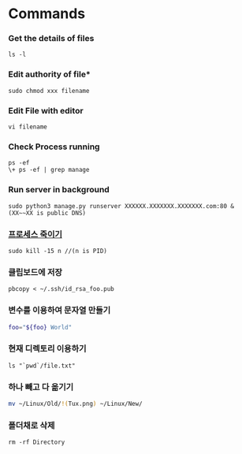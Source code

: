 # Commands

### Get the details of files

```shell
ls -l
```

### Edit authority of file*

```shell
sudo chmod xxx filename
```

### Edit File with editor

```shell
vi filename
```

### Check Process running

```shell
ps -ef
\+ ps -ef | grep manage
```

### Run server in background

```shell
sudo python3 manage.py runserver XXXXXX.XXXXXXX.XXXXXXX.com:80 & 
(XX~~XX is public DNS)
```

### [프로세스 죽이기](https://www.lesstif.com/pages/viewpage.action?pageId=12943674)

```shell
sudo kill -15 n //(n is PID)  
```

### 클립보드에 저장

```
pbcopy < ~/.ssh/id_rsa_foo.pub
```

### 변수를 이용하여 문자열 만들기

```sh
foo="${foo} World"
```

### 현재 디렉토리 이용하기

```
ls "`pwd`/file.txt"
```

### 하나 빼고 다 옮기기

```sh
mv ~/Linux/Old/!(Tux.png) ~/Linux/New/
```

### 폴더채로 삭제

```shell
rm -rf Directory
```

